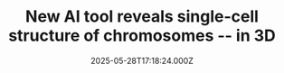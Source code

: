 ---
title: "New AI tool reveals single-cell structure of chromosomes -- in 3D"
date: 2025-05-28T17:18:24.000Z
category: Health
externalLink: "https://www.sciencedaily.com/releases/2025/05/250528131824.htm"
image: ""
excerpt: "In a major leap forward for genetic and biomedical research, scientists have developed a powerful new artificial intelligence tool that can predict the 3D shape of chromosomes inside individual cells -- helping researchers gain a new view of how our genes work.…"
---